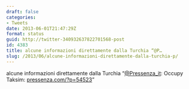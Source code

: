 ```yaml
---
draft: false
categories:
- Tweets
date: 2013-06-01T21:47:29Z
format: status
guid: http://twitter-340932637822701568-post
id: 4383
title: alcune informazioni direttamente dalla Turchia “@P…
slug: /2013/06/alcune-informazioni-direttamente-dalla-turchia-p/
---
```


alcune informazioni direttamente dalla Turchia “[@Pressenza_it](http://twitter.com/Pressenza_it): Occupy Taksim: [pressenza.com/?p=54523](http://www.pressenza.com/?p=54523)”